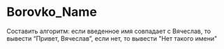 # Borovko_Name
Составить алгоритм: если введенное имя совпадает с Вячеслав, то
вывести “Привет, Вячеслав”, если нет, то вывести "Нет такого имени"

